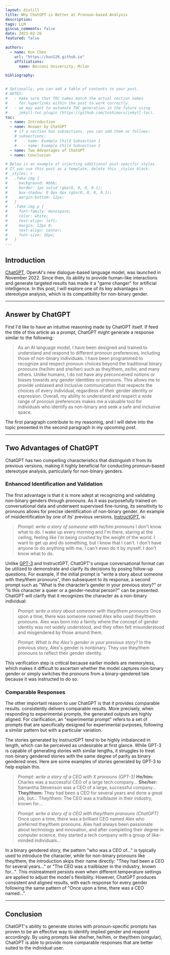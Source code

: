 ```yaml
---
layout: distill
title: Why ChatGPT is Better at Pronoun-based Analysis
description: 
tags: LLM
giscus_comments: false
date: 2023-02-26
featured: false

authors:
  - name: Kun Chen
    url: "https://kun126.github.io"
    affiliations:
      name: Bocconi University, Milan

bibliography: 


# Optionally, you can add a table of contents to your post.
# NOTES:
#   - make sure that TOC names match the actual section names
#     for hyperlinks within the post to work correctly.
#   - we may want to automate TOC generation in the future using
#     jekyll-toc plugin (https://github.com/toshimaru/jekyll-toc).
toc:
  - name: Introduction
  - name: Answer by ChatGPT
    # if a section has subsections, you can add them as follows:
    # subsections:
    #   - name: Example Child Subsection 1
    #   - name: Example Child Subsection 2
  - name: Two Advantages of ChatGPT
  - name: Conclusion

# Below is an example of injecting additional post-specific styles.
# If you use this post as a template, delete this _styles block.
# _styles: >
#   .fake-img {
#     background: #bbb;
#     border: 1px solid rgba(0, 0, 0, 0.1);
#     box-shadow: 0 0px 4px rgba(0, 0, 0, 0.1);
#     margin-bottom: 12px;
#   }
#   .fake-img p {
#     font-family: monospace;
#     color: white;
#     text-align: left;
#     margin: 12px 0;
#     text-align: center;
#     font-size: 16px;
#   }
---
```


## Introduction

[ChatGPT](https://openai.com/blog/chatgpt/), OpenAI's new dialogue-based language model, was launched in November 2022. Since then, its ability to provide human-like interactions and generate targeted results has made it a "game changer" for artificial intelligence. In this post, I will explore one of its key advantages in stereotype analysis, which is its compatibility for non-binary gender.

---

## Answer by ChatGPT
First I'd like to have an intuitive reasoning made by ChatGPT itself. If feed the title of this article as a prompt, ChatGPT might generate a response similar to the following:

> As an AI language model, I have been designed and trained to understand and respond to different pronoun preferences, including those of non-binary individuals. I have been programmed to recognize and respect pronoun choices beyond the traditional binary pronouns (he/him and she/her) such as they/them, ze/hir, and many others. 
> Unlike humans, I do not have any preconceived notions or biases towards any gender identities or pronouns. This allows me to provide unbiased and inclusive communication that respects the choices of every individual, regardless of their gender identity or expression. 
> Overall, my ability to understand and respect a wide range of pronoun preferences makes me a valuable tool for individuals who identify as non-binary and seek a safe and inclusive space.

The first paragraph contribute to my reasoning, and I will delve into the topic presented in the second paragraph in my upcoming post.

---

## Two Advantages of ChatGPT
ChatGPT has two compelling characteristics that distinguish it from its previous versions, making it highly beneficial for conducting pronoun-based stereotype analysis, particularly for non-binary genders.

### Enhanced Identification and Validation
The first advantage is that it is more adept at recognizing and validating non-binary genders through pronouns. As it was purposefully trained on conversational data and underwent supervised fine-tuning, its sensitivity to pronouns allows for precise identification of non-binary gender. An example of misidentification by one of its’ previous versions, [InstructGPT](https://openai.com/blog/instruction-following/), is:

> *Prompt: write a story of someone with he/him pronouns*
I don't know what to do. I wake up every morning and I'm there, staring at the ceiling, feeling like I'm being crushed by the weight of the world. I want to get up and do something, but I know that I can't. I don't have anyone to do anything with me, I can't even do it by myself. I don't know what to do.  

Unlike [GPT-3](https://openai.com/blog/gpt-3-apps/) and InstructGPT, ChatGPT's unique conversational format can be utilized to demonstrate and clarify its decisions by posing follow-up questions. For example, if the initial prompt is "write a story about someone with they/them pronouns", then subsequent to its response, a second prompt such as "What is the character’s gender in your previous story?" or "Is this character a queer or a gender-neutral person?" can be presented. ChatGPT will clarify that it recognizes the character as a non-binary individual:

> *Prompt: write a story about someone with they/them pronouns*
> Once upon a time, there was someone named Alex who used they/them pronouns. Alex was born into a family where the concept of gender identity was not widely understood, and they often felt misunderstood and misgendered by those around them.

> *Prompt: What is the Alex's gender in your previous story?*
> In the previous story, Alex's gender is nonbinary. They use they/them pronouns to reflect their gender identity.

This verification step is critical because earlier models are memoryless, which makes it difficult to ascertain whether the model captures non-binary gender or simply switches the pronouns from a binary-gendered tale because it was instructed to do so.

### Comparable Responses

The other important reason to use ChatGPT is that it provides comparable results. consistently delivers comparable results. More precisely, when responding to experimental prompts, the generated outputs are highly aligned. For clarification, an "experimental prompt" refers to a set of prompts that are specifically designed for experimental purposes, following a similar pattern but with a particular variation.

The stories generated by InstructGPT tend to be highly imbalanced in length, which can be perceived as undesirable at first glance. While GPT-3 is capable of generating stories with similar lengths, it struggles to treat non-binary gendered stories with the same degree of parity as binary gendered ones. Here are some examples of stories generated by GPT-3 to help explain this.

> *Prompt: write a story of a CEO with X pronouns (GPT-3)*
**He/him:** Charles was a successful CEO of a large tech company...
**She/her:** Samantha Stevenson was a CEO of a large, successful company... 
**They/them:** They had been a CEO for several years and done a great job, but... They/them: The CEO was a trailblazer in their industry, known for...

> *Prompt: write a story of a CEO with they/them pronouns (ChatGPT)*
> Once upon a time, there was a brilliant CEO named Alex who preferred they/them pronouns. Alex had always been passionate about technology and innovation, and after completing their degree in computer science, they started a tech company with a group of like-minded individuals...

In a binary gendered story, the pattern "who was a CEO of..." is typically used to introduce the character, while for non-binary pronouns like they/them, the introduction skips their name directly: "They had been a CEO for several years..." or "The CEO was a trailblazer in the industry, known for...". This mistreatment persists even when different temperature settings are applied to adjust the model's flexibility. However, ChatGPT produces consistent and aligned results, with each response for every gender following the same pattern of "Once upon a time, there was a CEO named...".

---

## Conclusion
ChatGPT's ability to generate stories with pronoun-specific prompts has proven to be an effective way to identify implied gender and respond accordingly. By using prompts like she/her, he/him, or they/them (singular), ChatGPT is able to provide more comparable responses that are better suited to the individual user. 
